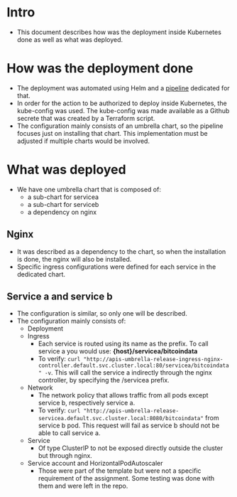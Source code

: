 # Intro
- This document describes how was the deployment inside Kubernetes done as well as what was deployed.

# How was the deployment done
- The deployment was automated using Helm and a [pipeline](../.github/workflows/deploy-to-kubernetes.yml) dedicated for that.
- In order for the action to be authorized to deploy inside Kubernetes, the kube-config was used. The kube-config was made available as a Github secrete that was created by a Terraform script.
- The configuration mainly consists of an umbrella chart, so the pipeline focuses just on installing that chart. This implementation must be adjusted if multiple charts would be involved.

# What was deployed
- We have one umbrella chart that is composed of:
  - a sub-chart for servicea
  - a sub-chart for serviceb
  - a dependency on nginx

## Nginx
- It was described as a dependency to the chart, so when the installation is done, the nginx will also be installed.
- Specific ingress configurations were defined for each service in the dedicated chart.

## Service a and service b
- The configuration is similar, so only one will be described.
- The configuration mainly consists of:
  - Deployment
  - Ingress
    - Each service is routed using its name as the prefix. To call service a you would use: **{host}/servicea/bitcoindata**
    - To verify: ```curl "http://apis-umbrella-release-ingress-nginx-controller.default.svc.cluster.local:80/servicea/bitcoindata" -v```.
    This will call the service a indirectly through the nginx controller, by specifying the /servicea prefix.
  - Network
    - The network policy that allows traffic from all pods except service b, respectively service a.
    - To verify: ```curl "http://apis-umbrella-release-servicea.default.svc.cluster.local:8080/bitcoindata"``` from service b pod.
    This request will fail as service b should not be able to call service a.
  - Service
    - Of type ClusterIP to not be exposed directly outside the cluster but through nginx.
  - Service account and HorizontalPodAutoscaler
    - Those were part of the template but were not a specific requirement of the assignment. Some testing was done with them and were left in the repo.